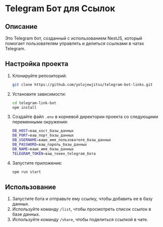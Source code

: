 # Telegram Бот для Ссылок

## Описание

Это Telegram бот, созданный с использованием NestJS, который помогает пользователям управлять и делиться ссылками в чатах Telegram.

## Настройка проекта

1. Клонируйте репозиторий:
   ```bash
   git clone https://github.com/yolojewjitsu/telegram-bot-links.git
   ```

2. Установите зависимости:
   ```bash
   cd telegram-link-bot
   npm install
   ```

3. Создайте файл `.env` в корневой директории проекта со следующими переменными окружения:
   ```bash
   DB_HOST=ваш_хост_базы_данных
   DB_PORT=ваш_порт_базы_данных
   DB_USERNAME=ваше_имя_пользователя_базы_данных
   DB_PASSWORD=ваш_пароль_базы_данных
   DB_NAME=ваше_имя_базы_данных
   TELEGRAM_TOKEN=ваш_токен_telegram_бота
   ```

4. Запустите приложение:
   ```bash
   npm run start
   ```

## Использование

1. Запустите бота и отправьте ему ссылку, чтобы добавить ее в базу данных.
2. Используйте команду `/list`, чтобы просмотреть список ссылок в базе данных.
3. Используйте команду `/share`, чтобы поделиться ссылкой в чате.

      